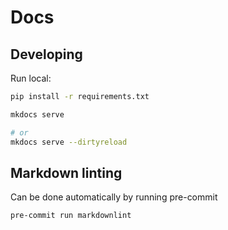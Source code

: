 # Docs

## Developing

Run local:

```bash
pip install -r requirements.txt

mkdocs serve

# or
mkdocs serve --dirtyreload
```

## Markdown linting

Can be done automatically by running pre-commit

```bash
pre-commit run markdownlint
```
